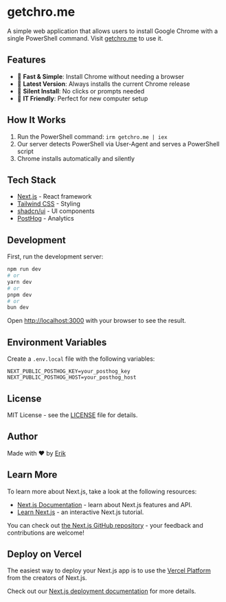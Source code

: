 # getchro.me

A simple web application that allows users to install Google Chrome with a single PowerShell command. Visit [getchro.me](https://getchro.me) to use it.

## Features

- 🚀 **Fast & Simple**: Install Chrome without needing a browser
- 🔄 **Latest Version**: Always installs the current Chrome release
- 🤫 **Silent Install**: No clicks or prompts needed
- 💼 **IT Friendly**: Perfect for new computer setup

## How It Works

1. Run the PowerShell command: `irm getchro.me | iex`
2. Our server detects PowerShell via User-Agent and serves a PowerShell script
3. Chrome installs automatically and silently

## Tech Stack

- [Next.js](https://nextjs.org) - React framework
- [Tailwind CSS](https://tailwindcss.com) - Styling
- [shadcn/ui](https://ui.shadcn.com) - UI components
- [PostHog](https://posthog.com) - Analytics

## Development

First, run the development server:

```bash
npm run dev
# or
yarn dev
# or
pnpm dev
# or
bun dev
```

Open [http://localhost:3000](http://localhost:3000) with your browser to see the result.

## Environment Variables

Create a `.env.local` file with the following variables:

```
NEXT_PUBLIC_POSTHOG_KEY=your_posthog_key
NEXT_PUBLIC_POSTHOG_HOST=your_posthog_host
```

## License

MIT License - see the [LICENSE](LICENSE) file for details.

## Author

Made with ❤️ by [Erik](https://github.com/effektsvk)

## Learn More

To learn more about Next.js, take a look at the following resources:

- [Next.js Documentation](https://nextjs.org/docs) - learn about Next.js features and API.
- [Learn Next.js](https://nextjs.org/learn) - an interactive Next.js tutorial.

You can check out [the Next.js GitHub repository](https://github.com/vercel/next.js) - your feedback and contributions are welcome!

## Deploy on Vercel

The easiest way to deploy your Next.js app is to use the [Vercel Platform](https://vercel.com/new?utm_medium=default-template&filter=next.js&utm_source=create-next-app&utm_campaign=create-next-app-readme) from the creators of Next.js.

Check out our [Next.js deployment documentation](https://nextjs.org/docs/app/building-your-application/deploying) for more details.
